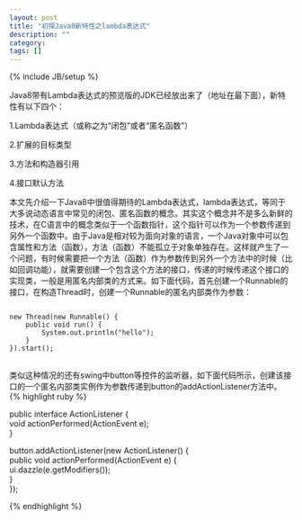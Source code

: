 ```yaml
---
layout: post
title: "初探Java8新特性之lambda表达式"
description: ""
category: 
tags: []
---
```

{% include JB/setup %}


Java8带有Lambda表达式的预览版的JDK已经放出来了（地址在最下面），新特性有以下四个：

1.Lambda表达式（或称之为“闭包”或者“匿名函数”）

2.扩展的目标类型

3.方法和构造器引用

4.接口默认方法

本文先介绍一下Java8中很值得期待的Lambda表达式，lambda表达式，等同于大多说动态语言中常见的闭包、匿名函数的概念。其实这个概念并不是多么新鲜的技术，在C语言中的概念类似于一个函数指针，这个指针可以作为一个参数传递到另外一个函数中。由于Java是相对较为面向对象的语言，一个Java对象中可以包含属性和方法（函数），方法（函数）不能孤立于对象单独存在。这样就产生了一个问题，有时候需要把一个方法（函数）作为参数传到另外一个方法中的时候（比如回调功能），就需要创建一个包含这个方法的接口，传递的时候传递这个接口的实现类，一般是用匿名内部类的方式来。如下面代码，首先创建一个Runnable的接口，在构造Thread时，创建一个Runnable的匿名内部类作为参数：
<pre>
<code>
new Thread(new Runnable() {  
    public void run() {  
        System.out.println("hello");  
    }  
}).start();
</code>
</pre>
类似这种情况的还有swing中button等控件的监听器，如下面代码所示，创建该接口的一个匿名内部类实例作为参数传递到button的addActionListener方法中。
{% highlight ruby %}

public interface ActionListener {   
    void actionPerformed(ActionEvent e);  
}  

button.addActionListener(new ActionListener() {   
  public void actionPerformed(ActionEvent e) {   
    ui.dazzle(e.getModifiers());  
  }  
});

{% endhighlight %}




